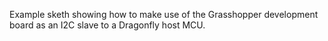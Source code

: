 Example sketh showing how to make use of the Grasshopper development board as an I2C slave to a Dragonfly host MCU.
